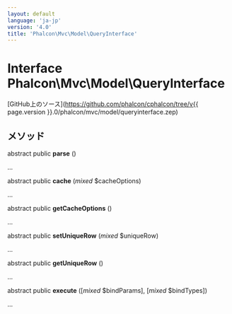 ```yaml
---
layout: default
language: 'ja-jp'
version: '4.0'
title: 'Phalcon\Mvc\Model\QueryInterface'
---
```

# Interface **Phalcon\Mvc\Model\QueryInterface**

[GitHub上のソース](https://github.com/phalcon/cphalcon/tree/v{{ page.version }}.0/phalcon/mvc/model/queryinterface.zep)

## メソッド

abstract public **parse** ()

...

abstract public **cache** (*mixed* $cacheOptions)

...

abstract public **getCacheOptions** ()

...

abstract public **setUniqueRow** (*mixed* $uniqueRow)

...

abstract public **getUniqueRow** ()

...

abstract public **execute** ([*mixed* $bindParams], [*mixed* $bindTypes])

...